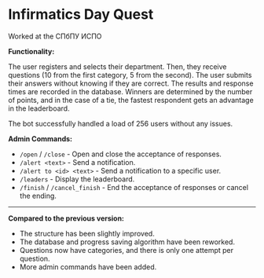 # Infirmatics Day Quest
Worked at the СПбПУ ИСПО

**Functionality:**

The user registers and selects their department. Then, they receive questions (10 from the first category, 5 from the second). The user submits their answers without knowing if they are correct. The results and response times are recorded in the database. Winners are determined by the number of points, and in the case of a tie, the fastest respondent gets an advantage in the leaderboard.

The bot successfully handled a load of 256 users without any issues.

**Admin Commands:**

+ `/open` / `/close` - Open and close the acceptance of responses.
+ `/alert <text>` - Send a notification.
+ `/alert to <id> <text>` - Send a notification to a specific user.
+ `/leaders` - Display the leaderboard.
+ `/finish` / `/cancel_finish` - End the acceptance of responses or cancel the ending.

---

**Compared to the previous version:**
+ The structure has been slightly improved.
+ The database and progress saving algorithm have been reworked.
+ Questions now have categories, and there is only one attempt per question.
+ More admin commands have been added.
